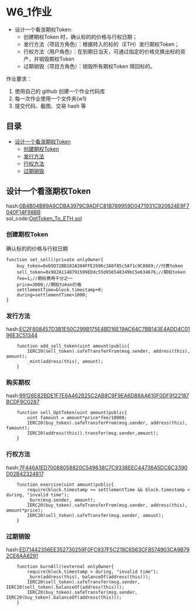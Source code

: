 # W6_1作业
* 设计一个看涨期权Token:
   * 创建期权Token 时，确认标的的价格与行权日期；
   * 发行方法（项目方角色）：根据转入的标的（ETH）发行期权Token；
   * 行权方法（用户角色）：在到期日当天，可通过指定的价格兑换出标的资产，并销毁期权Token
   * 过期销毁（项目方角色）：销毁所有期权Token 赎回标的。

作业要求：
1. 使用自己的 github 创建一个作业代码库
2. 每一次作业使用一个文件夹(w1) 
3. 提交代码、截图、交易 hash 等

## 目录
* [设计一个看涨期权Token](#设计一个看涨期权Token) 
    * [创建期权Token](#创建期权Token) 
    * [发行方法](#发行方法) 
    * [行权方法](#行权方法) 
    * [过期销毁](#过期销毁) 

## 设计一个看涨期权Token
hash:[0B4B04B89A9CDBA3979C9ADFC81B789959D0471931C920624E9F7040F14F98BB](https://www.oklink.com/zh-cn/oec-test/tx/0B4B04B89A9CDBA3979C9ADFC81B789959D0471931C920624E9F7040F14F98BB)  
sol_code:[OptToken_To_ETH.sol](/W6-1/DATA/sol/OptToken_To_ETH.sol)  
### 创建期权Token
确认标的的价格与行权日期
```solidity
function set_sell()private onlyOwner{
    buy_token=0xb5D72BB101A384FFE2696c3A0f85c5Af1c9C8889;//付费token
    sell_token=0x982A1148791599EDdc55d956548349bC5e634676;//期权token
    fee=1;//期权费用千分之一
    price=3000;//期权token价格
    settlementTime=block.timestamp+0;
    during=settlementTime+1000;
}
```  
### 发行方法
hash:[EC2F808457D3B1E50C299B175E4BD16E19AC64C7BB143E4ADD4C0196E3C51344](https://www.oklink.com/zh-cn/oec-test/tx/EC2F808457D3B1E50C299B175E4BD16E19AC64C7BB143E4ADD4C0196E3C51344)  
```solidity
    function add_sell_token(uint amount)public{
        IERC20(sell_token).safeTransferFrom(msg.sender, address(this), amount);
        _mint(address(this), amount);
    }
```  
### 购买期权
hash:[99126E82BDE1F7E6A462B25C2AB8C9F9EA6D88AA610F0DF9122187BCDF9C0287](https://www.oklink.com/zh-cn/oec-test/tx/99126E82BDE1F7E6A462B25C2AB8C9F9EA6D88AA610F0DF9122187BCDF9C0287)  
```solidity
    function sell_OptToken(uint amount)public{
        uint famount = amount*price*fee/10000;
        IERC20(buy_token).safeTransferFrom(msg.sender, address(this), famount);
        IERC20(address(this)).transfer(msg.sender,amount);
    }
```  

### 行权方法
hash:[7F446A1ED70088058820C549638C7C9338EEC44736A5DC6C3390D02B42324817](https://www.oklink.com/zh-cn/oec-test/tx/7F446A1ED70088058820C549638C7C9338EEC44736A5DC6C3390D02B42324817)  
```solidity
    function exercise(uint amount)public{
        require(block.timestamp >= settlementTime && block.timestamp < during, "invalid time");
        _burn(msg.sender, amount);
        IERC20(buy_token).safeTransferFrom(msg.sender, address(this), amount*price);
        IERC20(sell_token).safeTransfer(msg.sender, amount);
    }
```  
### 过期销毁
hash:[ED71442356EE352730259F0FC937F5C218C6563CF8574903CA9B792CE6AA8291](https://www.oklink.com/zh-cn/oec-test/tx/ED71442356EE352730259F0FC937F5C218C6563CF8574903CA9B792CE6AA8291)  
```solidity
    function burnAll()external onlyOwner{
        require(block.timestamp > during, "invalid time");
        _burn(address(this), balanceOf(address(this)));
        IERC20(sell_token).safeTransfer(msg.sender, IERC20(sell_token).balanceOf(address(this)));
        IERC20(buy_token).safeTransfer(msg.sender, IERC20(buy_token).balanceOf(address(this)));
    }
```  